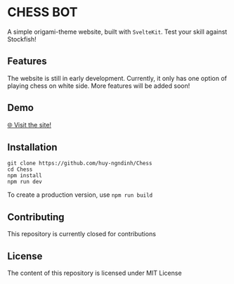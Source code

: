 # CHESS BOT
A simple origami-theme website, built with `SvelteKit`. Test your skill against Stockfish!

## Features
The website is still in early development. Currently, it only has one option of playing chess on white side. More features will be added soon!

## Demo
[🌐 Visit the site!](https://huy-ngndinh.github.io/Chess/)

## Installation
```
git clone https://github.com/huy-ngndinh/Chess
cd Chess
npm install
npm run dev 
```
To create a production version, use `npm run build`

## Contributing
This repository is currently closed for contributions

## License
The content of this repository is licensed under MIT License
